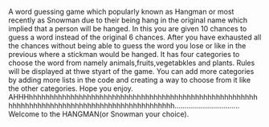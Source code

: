A word guessing game which popularly known as Hangman or most recently as Snowman due to their being hang in the original name which implied that a person will be hanged.
In this you are given 10 chances to guess a word instead of the original 6 chances.
After you have exhausted all the chances without being able to guess the word you lose or like in the previous where a stickman would be hanged.
It has four categories to choose the word from namely animals,fruits,vegetabkles and plants.
Rules will be displayed at thwe styart of the game.
You can add more categories by adding more lists in the code and creating a way to choose from it like the other categories.
Hope you enjoy.
AHHHhhhhhhhhhhhhhhhhhhhhhhhhhhhhhhhhhhhhhhhhhhhhhhhhhhhhhhhhhhhhhhhhhhhhhhhhhhhhhhhhhhhhhhhhhhhhhhh................................
Welcome to the HANGMAN(or Snowman your choice).
